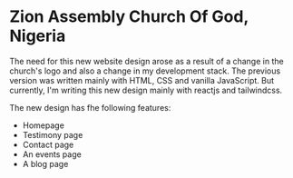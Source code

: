 # Zion Assembly Church Of God, Nigeria

The need for this new website design arose as a result of a change in the church's logo and also a change in my development stack. The previous version was written mainly with HTML, CSS and vanilla JavaScript. But currently, I'm writing this new design mainly with reactjs and tailwindcss. 

The new design has fhe following features:

- Homepage
- Testimony page 
- Contact page 
- An events page 
- A blog page 

